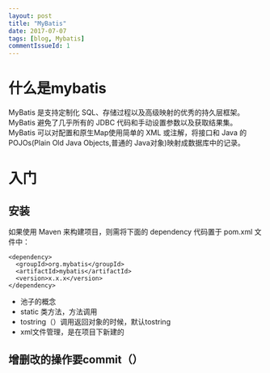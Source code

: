 ```yaml
---
layout: post
title: "MyBatis"
date: 2017-07-07
tags: [blog, Mybatis]
commentIssueId: 1
---
```


# 什么是mybatis

MyBatis 是支持定制化 SQL、存储过程以及高级映射的优秀的持久层框架。MyBatis 避免了几乎所有的 JDBC 代码和手动设置参数以及获取结果集。MyBatis 可以对配置和原生Map使用简单的 XML 或注解，将接口和 Java 的 POJOs(Plain Old Java Objects,普通的 Java对象)映射成数据库中的记录。

# 入门

## 安装

如果使用 Maven 来构建项目，则需将下面的 dependency 代码置于 pom.xml 文件中：
```
<dependency>
  <groupId>org.mybatis</groupId>
  <artifactId>mybatis</artifactId>
  <version>x.x.x</version>
</dependency>

```

* 池子的概念
* static 类方法，方法调用
* tostring（）调用返回对象的时候，默认tostring
* xml文件管理，是在项目下新建的

## 增删改的操作要commit（）

